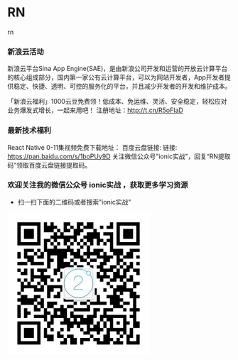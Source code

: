 # RN
rn

### 新浪云活动
新浪云平台Sina App Engine(SAE)，是由新浪公司开发和运营的开放云计算平台的核心组成部分，国内第一家公有云计算平台，可以为网站开发者，App开发者提供稳定、快捷、透明、可控的服务化的平台，并且减少开发者的开发和维护成本。

「新浪云福利」1000云豆免费领！低成本、免运维、灵活、安全稳定，轻松应对业务爆发式增长，一起来用吧！ 注册地址：http://t.cn/R5oFIaD

### 最新技术福利

React Native 0-11集视频免费下载地址： 
百度云盘链接: 链接: https://pan.baidu.com/s/1boPUy9D 关注微信公众号"ionic实战"，回复“RN提取码”领取百度云盘链接提取码。

### 欢迎关注我的微信公众号 ionic实战 ，获取更多学习资源

* 扫一扫下面的二维码或者搜索"ionic实战"

<img src="https://github.com/Alex-0407/ionic2-preview/blob/master/src/assets/img/qrcode_for_gh_ionic2.jpg" width="320px" style="display:inline;">
